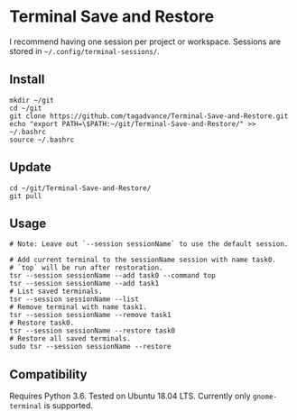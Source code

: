 # Terminal Save and Restore
I recommend having one session per project or workspace. Sessions are stored in `~/.config/terminal-sessions/`.

## Install
```
mkdir ~/git
cd ~/git
git clone https://github.com/tagadvance/Terminal-Save-and-Restore.git
echo "export PATH=\$PATH:~/git/Terminal-Save-and-Restore/" >> ~/.bashrc
source ~/.bashrc
```

## Update
```
cd ~/git/Terminal-Save-and-Restore/
git pull
```

## Usage
```
# Note: Leave out `--session sessionName` to use the default session.

# Add current terminal to the sessionName session with name task0.
# `top` will be run after restoration.
tsr --session sessionName --add task0 --command top
tsr --session sessionName --add task1
# List saved terminals.
tsr --session sessionName --list
# Remove terminal with name task1.
tsr --session sessionName --remove task1
# Restore task0.
tsr --session sessionName --restore task0
# Restore all saved terminals.
sudo tsr --session sessionName --restore
```

## Compatibility
Requires Python 3.6. Tested on Ubuntu 18.04 LTS. Currently only `gnome-terminal` is supported.
